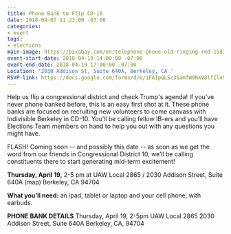 ```yaml
---
title: Phone Bank to Flip CD-10
date: 2018-04-07 11:23:00 -07:00
categories:
- event
tags:
- elections
main-image: https://pixabay.com/en/telephone-phone-old-ringing-red-158190/
event-start-date: 2018-04-19 14:00:00 -07:00
event-end-date: 2018-04-19 17:00:00 -07:00
Location: '2030 Addison St, Suite 640A, Berkeley, CA '
RSVP-link: https://docs.google.com/forms/d/e/1FAIpQLSc3SamfW9NXV8lfIlo9JKAIpRaasqX-9bPUExm9Al-XzwZ96g/viewform
---
```


Help us flip a congressional district and check Trump's agenda!
If you’ve never phone banked before, this is an easy first shot at it. These phone banks are focused on recruiting new volunteers to come canvass with Indivisible Berkeley in CD-10. You’ll be calling fellow IB-ers and you’ll have Elections Team members on hand to help you out with any questions you might have.

FLASH!  Coming soon -- and possibly this date -- as soon as we get the word from our friends in Congressional District 10, we’ll be calling constituents there to start generating mid-term excitement!

**Thursday, April 19,** 2-5 pm at UAW Local 2865 / 2030 Addison Street, Suite 640A (map) Berkeley, CA 94704

**What you’ll need:** an ipad, tablet or laptop and your cell phone, with earbuds.

**PHONE BANK DETAILS**
Thursday, April 19, 2-5pm
UAW Local 2865
2030 Addison Street, Suite 640A
Berkeley, CA, 94704
